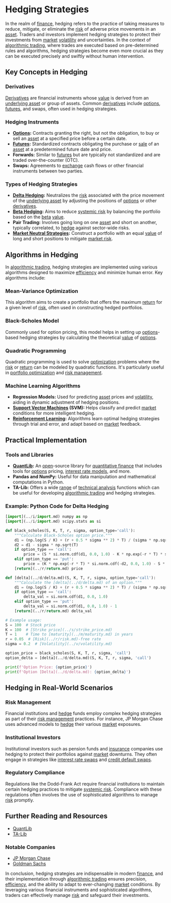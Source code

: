 # Hedging Strategies

In the realm of [finance](../f/finance.md), hedging refers to the practice of taking measures to reduce, mitigate, or eliminate the [risk](../r/risk.md) of adverse price movements in an [asset](../a/asset.md). Traders and investors implement hedging strategies to protect their investments from [market](../m/market.md) [volatility](../v/volatility.md) and uncertainties. In the context of [algorithmic trading](../a/algorithmic_trading.md), where trades are executed based on pre-determined rules and algorithms, hedging strategies become even more crucial as they can be executed precisely and swiftly without human intervention.

## Key Concepts in Hedging

### Derivatives
[Derivatives](../d/derivatives.md) are financial instruments whose [value](../v/value.md) is derived from an [underlying asset](../u/underlying_asset.md) or group of assets. Common [derivatives](../d/derivatives.md) include [options](../o/options.md), [futures](../f/futures.md), and swaps, often used in hedging strategies.

### Hedging Instruments
- **[Options](../o/options.md):** Contracts granting the right, but not the obligation, to buy or sell an [asset](../a/asset.md) at a specified price before a certain date.
- **[Futures](../f/futures.md):** Standardized contracts obligating the purchase or [sale](../s/sale.md) of an [asset](../a/asset.md) at a predetermined future date and price.
- **Forwards:** Similar to [futures](../f/futures.md) but are typically not standardized and are traded over-the-counter (OTC).
- **Swaps:** Agreements to [exchange](../e/exchange.md) cash flows or other financial instruments between two parties.

### Types of Hedging Strategies
- **[Delta Hedging](../d/delta_hedging.md):** Neutralizes the [risk](../r/risk.md) associated with the price movement of the [underlying asset](../u/underlying_asset.md) by adjusting the positions of [options](../o/options.md) or other [derivatives](../d/derivatives.md).
- **[Beta Hedging](../b/beta_hedging.md):** Aims to reduce [systemic risk](../s/systemic_risk.md) by balancing the portfolio based on the [beta](../b/beta.md) [value](../v/value.md).
- **Pair Trading:** Involves going long on one [asset](../a/asset.md) and short on another, typically correlated, to [hedge](../h/hedge.md) against sector-wide risks.
- **[Market Neutral Strategies](../m/market_neutral_strategies.md):** Construct a portfolio with an equal [value](../v/value.md) of long and short positions to mitigate [market risk](../m/market_risk.md).

## Algorithms in Hedging

In [algorithmic trading](../a/algorithmic_trading.md), hedging strategies are implemented using various algorithms designed to maximize [efficiency](../e/efficiency.md) and minimize human error. Key algorithms include:

### Mean-Variance Optimization
This algorithm aims to create a portfolio that offers the maximum [return](../r/return.md) for a given level of [risk](../r/risk.md), often used in constructing hedged portfolios.

### Black-Scholes Model
Commonly used for option pricing, this model helps in setting up [options](../o/options.md)-based hedging strategies by calculating the theoretical [value](../v/value.md) of [options](../o/options.md).

### Quadratic Programming
Quadratic programming is used to solve [optimization](../o/optimization.md) problems where the [risk](../r/risk.md) or [return](../r/return.md) can be modeled by quadratic functions. It's particularly useful in [portfolio optimization](../p/portfolio_optimization.md) and [risk management](../r/risk_management.md).

### Machine Learning Algorithms
- **Regression Models:** Used for predicting [asset](../a/asset.md) prices and [volatility](../v/volatility.md), aiding in dynamic adjustment of hedging positions.
- **[Support Vector Machines](../s/support_vector_machines_in_trading.md) (SVM):** Helps classify and predict [market](../m/market.md) conditions for more intelligent hedging.
- **[Reinforcement Learning](../r/reinforcement_learning.md):** Algorithms learn optimal hedging strategies through trial and error, and adapt based on [market](../m/market.md) feedback.

## Practical Implementation

### Tools and Libraries
- **[QuantLib](../q/quantlib.md):** An [open](../o/open.md)-source library for [quantitative finance](../q/quantitative_finance.md) that includes tools for [options](../o/options.md) pricing, [interest rate models](../i/interest_rate_models.md), and more.
- **Pandas and NumPy:** Useful for data manipulation and mathematical computations in Python.
- **TA-Lib:** Offers a wide [range](../r/range.md) of [technical analysis](../t/technical_analysis.md) functions which can be useful for developing [algorithmic trading](../a/algorithmic_trading.md) and hedging strategies.

### Example: Python Code for Delta Hedging
```python
[import](../i/import.md) numpy as np
[import](../i/import.md) scipy.stats as si

def black_scholes(S, K, T, r, sigma, option_type='call'):
    """Calculate Black-Scholes option price."""
    d1 = (np.log(S / K) + (r + 0.5 * sigma ** 2) * T) / (sigma * np.sqrt(T))
    d2 = d1 - sigma * np.sqrt(T)
    if option_type == 'call':
        price = (S * si.norm.cdf(d1, 0.0, 1.0) - K * np.exp(-r * T) * si.norm.cdf(d2, 0.0, 1.0))
    elif option_type == 'put':
        price = (K * np.exp(-r * T) * si.norm.cdf(-d2, 0.0, 1.0) - S * si.norm.cdf(-d1, 0.0, 1.0))
    [return](../r/return.md) price

def [delta](../d/delta.md)(S, K, T, r, sigma, option_type='call'):
    """Calculate the [delta](../d/delta.md) of an option."""
    d1 = (np.log(S / K) + (r + 0.5 * sigma ** 2) * T) / (sigma * np.sqrt(T))
    if option_type == 'call':
        delta_val = si.norm.cdf(d1, 0.0, 1.0)
    elif option_type == 'put':
        delta_val = si.norm.cdf(d1, 0.0, 1.0) - 1
    [return](../r/return.md) delta_val

# Example usage:
S = 100  # Stock price
K = 100  # [Strike price](../s/strike_price.md)
T = 1    # Time to [maturity](../m/maturity.md) in years
r = 0.05  # [Risk](../r/risk.md)-free rate
sigma = 0.2  # [Volatility](../v/volatility.md)

option_price = black_scholes(S, K, T, r, sigma, 'call')
option_delta = [delta](../d/delta.md)(S, K, T, r, sigma, 'call')

print(f'Option Price: {option_price}')
print(f'Option [Delta](../d/delta.md): {option_delta}')
```

## Hedging in Real-World Scenarios

### Risk Management
Financial institutions and [hedge](../h/hedge.md) funds employ complex hedging strategies as part of their [risk management](../r/risk_management.md) practices. For instance, JP Morgan Chase uses advanced models to [hedge](../h/hedge.md) their various [market](../m/market.md) exposures.

### Institutional Investors
Institutional investors such as pension funds and [insurance](../i/insurance.md) companies use hedging to protect their portfolios against [market](../m/market.md) downturns. They often engage in strategies like [interest rate swaps](../i/interest_rate_swaps.md) and [credit default swaps](../c/credit_default_swaps.md).

### Regulatory Compliance
Regulations like the Dodd-Frank Act require financial institutions to maintain certain hedging practices to mitigate [systemic risk](../s/systemic_risk.md). Compliance with these regulations often involves the use of sophisticated algorithms to manage [risk](../r/risk.md) promptly.

## Further Reading and Resources
- [QuantLib](https://www.quantlib.org/)
- [TA-Lib](https://www.ta-lib.org/)

### Notable Companies
- [JP Morgan Chase](https://www.jpmorganchase.com/)
- [Goldman Sachs](https://www.goldmansachs.com/)

In conclusion, hedging strategies are indispensable in modern [finance](../f/finance.md), and their implementation through [algorithmic trading](../a/algorithmic_trading.md) ensures precision, [efficiency](../e/efficiency.md), and the ability to adapt to ever-changing [market](../m/market.md) conditions. By leveraging various financial instruments and sophisticated algorithms, traders can effectively manage [risk](../r/risk.md) and safeguard their investments.